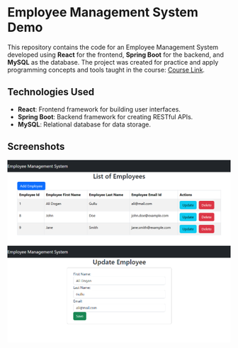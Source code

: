 # Employee Management System Demo

This repository contains the code for an Employee Management System developed using **React** for the frontend, **Spring Boot** for the backend, and **MySQL** as the database. The project was created for practice and apply programming concepts and tools taught in the course: [Course Link](https://www.youtube.com/playlist?list=PLGRDMO4rOGcNLnW1L2vgsExTBg-VPoZHr).

## Technologies Used

- **React**: Frontend framework for building user interfaces.
- **Spring Boot**: Backend framework for creating RESTful APIs.
- **MySQL**: Relational database for data storage.

## Screenshots
<img src="main.png" alt="Main Page" width="750">

<img src="edit.png" alt="Edit Page" width="750">
